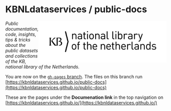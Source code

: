 # KBNLdataservices / public-docs 

<img alt="KB logo" src="https://raw.githubusercontent.com/KBNLdataservices/public-docs/gh-pages/assets/images/KB_Nationale-Bibliotheek_Logo_RGB-Zwart-EN.jpg" width="400px" align="right"/>

*Public documentation, code, insights, tips & tricks about the public datasets and collections of the KB, national library of the Netherlands.* 

You are now on the [```gh-pages``` branch](https://github.com/KBNLdataservices/public-docs/tree/gh-pages). The files on this branch run [https://kbnldataservices.github.io/public-docs](https://kbnldataservices.github.io/public-docs) 

These are the pages under the **Documenation link** in the top navigation on [https://kbnldataservices.github.io/](https://kbnldataservices.github.io/) 
